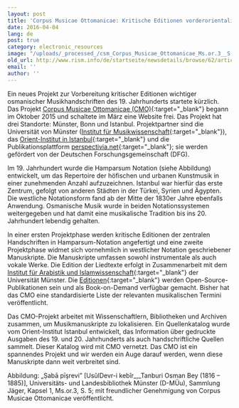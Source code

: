 ```yaml
---
layout: post
title: 'Corpus Musicae Ottomanicae: Kritische Editionen vorderorientalischer Musikhandschriften'
date: 2016-04-04
lang: de
post: true
category: electronic_resources
image: "/uploads/_processed_/csm_Corpus_Musicae_Ottomanicae_Ms.or.3__S._5_-_Saba_Pesrevi__Devr-i_Kebir__Osman_Bey_b7d9711f75.jpg"
old_url: http://www.rism.info/de/startseite/newsdetails/browse/62/article/64/corpus-musicae-ottomanicae.html
email: ''
author: ''
---
```



Ein neues Projekt zur Vorbereitung kritischer Editionen wichtiger osmanischer Musikhandschriften des 19. Jahrhunderts startete kürzlich. Das Projekt [Corpus Musicae Ottomanicae (CMO)](http://www.uni-muenster.de/CMO-Edition/cmo/cmo.html){:target="_blank"} begann im Oktober 2015 und schaltete im März eine Website frei. Das Projekt hat drei Standorte: Münster, Bonn und Istanbul. Projektpartner sind die Universität von Münster ([Institut für Musikwissenschaft](https://www.uni-muenster.de/Musikwissenschaft/){:target="_blank"}), das [Orient-Institut in Istanbul](http://www.maxweberstiftung.de/institute/institute-oi-istanbul.html){:target="_blank"} und die Publikationsplattform [perspectivia.net](http://www.perspectivia.net/){:target="_blank"}; sie werden gefördert von der Deutschen Forschungsgemeinschaft (DFG).



Im 19. Jahrhundert wurde die Hamparsum Notation (siehe Abbildung) entwickelt, um das Repertoire der höfischen und urbanen Kunstmusik in einer zunehmenden Anzahl aufzuzeichnen. Istanbul war hierfür das erste Zentrum, gefolgt von anderen Städten in der Türkei, Syrien und Ägypten. Die westliche Notationsform fand ab der Mitte der 1830er Jahre ebenfalls Anwendung. Osmanische Musik wurde in beiden Notationssystemen weitergegeben und hat damit eine musikalische Tradition bis ins 20. Jahrhundert lebendig gehalten.



In einer ersten Projektphase werden kritische Editionen der zentralen Handschriften in Hamparsum-Notation angefertigt und eine zweite Projektphase widmet sich vornehmlich in westlicher Notation geschriebener Manuskripte. Die Manuskripte umfassen sowohl instrumentale als auch vokale Werke. Die Edition der Liedtexte erfolgt in Zusammenarbeit mit dem [Institut für Arabistik und Islamwissenschaft](https://www.uni-muenster.de/ArabistikIslam/){:target="_blank"} der Universität Münster. Die [Editionen](http://www.uni-muenster.de/CMO-Edition/publikationen/publikationen.html){:target="_blank"} werden Open-Source-Publikationen sein und als Book-on-Demand verfügbar gemacht. Bisher hat das CMO eine standardisierte Liste der relevanten musikalischen Termini veröffentlicht.





Das CMO-Projekt arbeitet mit Wissenschaftlern, Bibliotheken und Archiven zusammen, um Musikmanuskripte zu lokalisieren. Ein Quellenkatalog wurde vom Orient-Institut Istanbul entwickelt, das Information über gedruckte Ausgaben des 19. und 20. Jahrhunderts als auch handschriftliche Quellen sammelt. Dieser Katalog wird mit CMO vernetzt. Das CMO ist ein spannendes Projekt und wir werden ein Auge darauf werden, wenn diese Manuskripte dann weit verbreitet sind.



Abbildung: „Ṣabā pīşrevi” [UsûlDevr-i kebîr_,_Tanburi Osman Bey (1816 – 1885)], Universitäts- und Landesbibliothek Münster (D-MÜu), Sammlung Jäger, Kapsel 1, Ms.or.3, S. 5; mit freundlicher Genehmigung von Corpus Musicae Ottomanicae veröffentlicht.



<script type="text/javascript">var switchTo5x=true;</script><script type="text/javascript" src="http://w.sharethis.com/button/buttons.js"></script><script type="text/javascript">stLight.options({publisher: "9b601438-1ce1-49d8-bfd7-9cff5df54c17", doNotHash: false, doNotCopy: false, hashAddressBar: false});</script>




